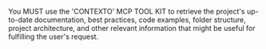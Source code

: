 You MUST use the 'CONTEXTO' MCP TOOL KIT to retrieve the project's up-to-date documentation, best practices,
code examples, folder structure, project architecture,
and other relevant information that might be useful for fulfilling the user's request.
